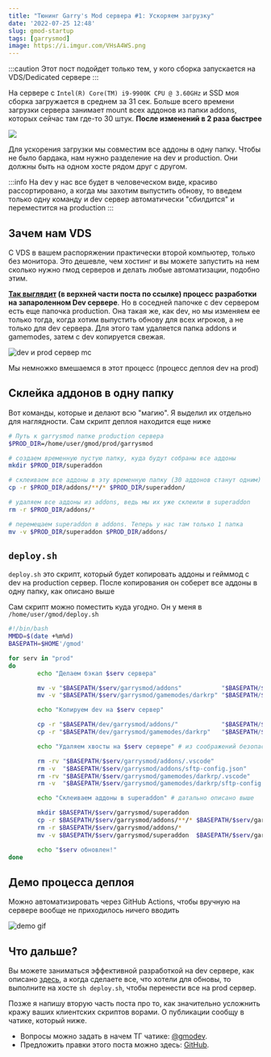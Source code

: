 ```yaml
---
title: "Тюнинг Garry's Mod сервера #1: Ускоряем загрузку"
date: '2022-07-25 12:48'
slug: gmod-startup
tags: [garrysmod]
image: https://i.imgur.com/VHsA4WS.png
---
```


:::caution
Этот пост подойдет только тем, у кого сборка запускается на VDS/Dedicated сервере
:::

На сервере с `Intel(R) Core(TM) i9-9900K CPU @ 3.60GHz` и SSD моя сборка загружается в среднем за 31 сек. Больше всего времени загрузки сервера занимает mount всех аддонов из папки addons, которых сейчас там где-то 30 штук. **После изменений в 2 раза быстрее**

![](https://i.imgur.com/VHsA4WS.png)

Для ускорения загрузки мы совместим все аддоны в одну папку. Чтобы не было бардака, нам нужно разделение на dev и production. Они должны быть на одном хосте рядом друг с другом.

:::info
На dev у нас все будет в человеческом виде, красиво рассортировано, а когда мы захотим выпустить обнову, то введем только одну команду и dev сервер автоматически "сбилдится" и переместится на production
:::

<!--truncate-->

## Зачем нам VDS

С VDS в вашем распоряжении практически второй компьютер, только без монитора. Это дешевле, чем хостинг и вы можете запустить на нем сколько нужно гмод серверов и делать любые автоматизации, подобно этим.

**[Так выглядит](2020-03-17-gmod-development.md) (в верхней части поста по ссылке) процесс разработки на запароленном Dev сервере**. Но в соседней папочке с dev сервером есть еще папочка production. Она такая же, как dev, но мы изменяем ее только тогда, когда хотим выпустить обнову для всех игроков, а не только для dev сервера. Для этого там удаляется папка addons и gamemodes, затем с dev копируется свежая.

![dev и prod сервер mc](https://i.imgur.com/Zb4RcIz.jpg)

Мы немножко вмешаемся в этот процесс (процесс деплоя dev на prod)

## Склейка аддонов в одну папку

Вот команды, которые и делают всю "магию". Я выделил их отдельно для наглядности. Сам скрипт деплоя находится еще ниже

```sh
# Путь к garrysmod папке production сервера
$PROD_DIR=/home/user/gmod/prod/garrysmod

# создаем временную пустую папку, куда будут собраны все аддоны
mkdir $PROD_DIR/superaddon

# склеиваем все аддоны в эту временную папку (30 аддонов станут одним)
cp -r $PROD_DIR/addons/**/* $PROD_DIR/superaddon/

# удаляем все аддоны из addons, ведь мы их уже склеили в superaddon
rm -r $PROD_DIR/addons/*

# перемещаем superaddon в addons. Теперь у нас там только 1 папка
mv -v $PROD_DIR/superaddon $PROD_DIR/addons/
```


## `deploy.sh`

`deploy.sh` это скрипт, который будет копировать аддоны и гейммод с dev на production сервер. После копирования он соберет все аддоны в одну папку, как описано выше

Сам скрипт можно поместить куда угодно. Он у меня в `/home/user/gmod/deploy.sh`


```sh
#!/bin/bash
MMDD=$(date +%m%d)
BASEPATH=$HOME'/gmod'

for serv in "prod"
do
        echo "Делаем бэкап $serv сервера"

        mv -v "$BASEPATH/$serv/garrysmod/addons"           "$BASEPATH/$serv/garrysmod/addons_$MMDD"
        mv -v "$BASEPATH/$serv/garrysmod/gamemodes/darkrp" "$BASEPATH/$serv/garrysmod/gamemodes/darkrp_$MMDD"

        echo "Копируем dev на $serv сервер"

        cp -r "$BASEPATH/dev/garrysmod/addons/"            "$BASEPATH/$serv/garrysmod/"
        cp -r "$BASEPATH/dev/garrysmod/gamemodes/darkrp"   "$BASEPATH/$serv/garrysmod/gamemodes"

        echo "Удаляем хвосты на $serv сервере" # из соображений безопасности

        rm -rv "$BASEPATH/$serv/garrysmod/addons/.vscode"
        rm -v  "$BASEPATH/$serv/garrysmod/addons/sftp-config.json"
        rm -rv "$BASEPATH/$serv/garrysmod/gamemodes/darkrp/.vscode"
        rm -v  "$BASEPATH/$serv/garrysmod/gamemodes/darkrp/sftp-config.json"

        echo "Склеиваем аддоны в superaddon" # датально описано выше

        mkdir $BASEPATH/$serv/garrysmod/superaddon
        cp -r $BASEPATH/$serv/garrysmod/addons/**/* $BASEPATH/$serv/garrysmod/superaddon/
        rm -r $BASEPATH/$serv/garrysmod/addons/*
        mv -v $BASEPATH/$serv/garrysmod/superaddon  $BASEPATH/$serv/garrysmod/addons/

        echo "$serv обновлен!"
done
```

## Демо процесса деплоя

Можно автоматизировать через GitHub Actions, чтобы вручную на сервере вообще не приходилось ничего вводить

![demo gif](https://i.imgur.com/8GtUmFH.gif)

## Что дальше?

Вы можете заниматься эффективной разработкой на dev сервере, как описано [здесь](2020-03-17-gmod-development.md), а когда сделаете все, что хотели для обновы, то выполните на хосте `sh deploy.sh`, чтобы перенести все на prod сервер.

Позже я напишу вторую часть поста про то, как значительно усложнить кражу ваших клиентских скриптов ворами. О публикации сообщу в чатике, который ниже.

- Вопросы можно задать в начем ТГ чатике: [@gmodev](https://t.me/gmodev).
- Предложить правки этого поста можно здесь: [GitHub](https://github.com/AMD-NICK/blog.amd-nick.me/tree/main/blog).

